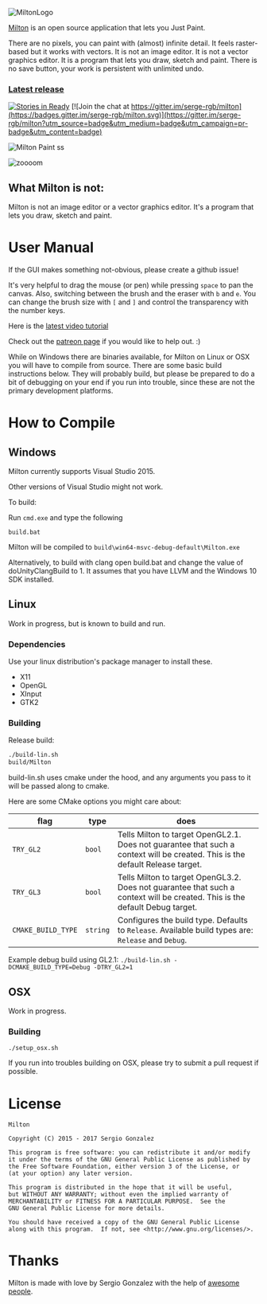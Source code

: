 ![MiltonLogo](http://i.imgur.com/ADgRZUB.png)

[Milton](https://github.com/serge-rgb/milton) is an open source application that lets you Just Paint.

There are no pixels, you can paint with (almost) infinite detail. It feels raster-based but it works with vectors.
It is not an image editor. It is not a vector graphics editor. It is a program that lets you draw, sketch and paint.
There is no save button, your work is persistent with unlimited undo.

### [Latest release](https://github.com/serge-rgb/milton/releases/)

[![Stories in Ready](https://badge.waffle.io/serge-rgb/milton.png?label=ready&title=Ready)](https://waffle.io/serge-rgb/milton)
[![Join the chat at https://gitter.im/serge-rgb/milton](https://badges.gitter.im/serge-rgb/milton.svg)](https://gitter.im/serge-rgb/milton?utm_source=badge&utm_medium=badge&utm_campaign=pr-badge&utm_content=badge)

![Milton Paint ss](http://i.imgur.com/4pdHeeI.png)

![zoooom](http://i.imgur.com/fqOhPlr.gif)


What Milton is not:
-------------------

Milton is not an image editor or a vector graphics editor. It's a program that
lets you draw, sketch and paint.

User Manual
===========

If the GUI makes something not-obvious, please create a github issue!

It's very helpful to drag the mouse (or pen) while pressing `space` to pan the
canvas.  Also, switching between the brush and the eraser with `b` and `e`.
You can change the brush size with `[` and `]` and control the transparency
with the number keys.

Here is the  [latest video tutorial](https://www.youtube.com/watch?v=g27gHio2Ohk)

Check out the [patreon page](https://www.patreon.com/serge_rgb?ty=h) if you would like to help out. :)

While on Windows there are binaries available, for Milton on Linux or OSX you will have to compile from source. There are some basic build instructions below. They will probably build, but please be prepared to do a bit of debugging on your end if you run into trouble, since these are not the primary development platforms.

How to Compile
==============

Windows
-------

Milton currently supports Visual Studio 2015.

Other versions of Visual Studio might not work.

To build:

Run `cmd.exe` and type the following

```
build.bat
```

Milton will be compiled to `build\win64-msvc-debug-default\Milton.exe`

Alternatively, to build with clang open build.bat and change the value of
doUnityClangBuild to 1. It assumes that you have LLVM and the Windows 10 SDK
installed.


Linux
-----

Work in progress, but is known to build and run.

### Dependencies
Use your linux distribution's package manager to install these.
* X11
* OpenGL
* XInput
* GTK2

### Building

Release build:
```sh
./build-lin.sh
build/Milton
```

build-lin.sh uses cmake under the hood, and any arguments you pass to it will be passed along to cmake.

Here are some CMake options you might care about:

| flag | type | does |
| ---- | ---- | ---- |
| `TRY_GL2` | `bool` | Tells Milton to target OpenGL2.1. Does not guarantee that such a context will be created. This is the default Release target. |
| `TRY_GL3` | `bool` | Tells Milton to target OpenGL3.2. Does not guarantee that such a context will be created. This is the default Debug target. |
| `CMAKE_BUILD_TYPE` | `string` | Configures the build type. Defaults to `Release`. Available build types are: `Release` and `Debug`. |


Example debug build using GL2.1:
`./build-lin.sh -DCMAKE_BUILD_TYPE=Debug -DTRY_GL2=1`

OSX
---

Work in progress.

### Building
`./setup_osx.sh`

If you run into troubles building on OSX, please try to submit a pull request if possible.

License
=======

    Milton

    Copyright (C) 2015 - 2017 Sergio Gonzalez

    This program is free software: you can redistribute it and/or modify
    it under the terms of the GNU General Public License as published by
    the Free Software Foundation, either version 3 of the License, or
    (at your option) any later version.

    This program is distributed in the hope that it will be useful,
    but WITHOUT ANY WARRANTY; without even the implied warranty of
    MERCHANTABILITY or FITNESS FOR A PARTICULAR PURPOSE.  See the
    GNU General Public License for more details.

    You should have received a copy of the GNU General Public License
    along with this program.  If not, see <http://www.gnu.org/licenses/>.

Thanks
======

Milton is made with love by Sergio Gonzalez with the help of [awesome
people](https://github.com/serge-rgb/milton/blob/master/CREDITS.md).



